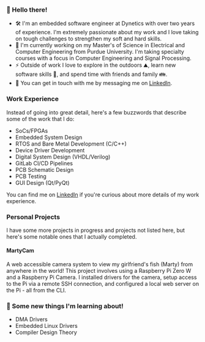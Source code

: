 ### 👋 Hello there!

- 🛠️ I'm an embedded software engineer at Dynetics with over two years of experience. I'm extremely passionate about my work and I love taking on tough challenges to strengthen my soft and hard skills.
- 📖 I'm currently working on my Master's of Science in Electrical and Computer Engineering from Purdue University. I'm taking specialty courses with a focus in Computer Engineering and Signal Processing.
- ⚡ Outside of work I love to explore in the outdoors ⛰️, learn new software skills 🧰, and spend time with friends and family 👪.
- 💬 You can get in touch with me by messaging me on [LinkedIn](https://www.linkedin.com/in/david-furtwengler/).

### Work Experience

Instead of going into great detail, here's a few buzzwords that describe some of the work that I do:

 - SoCs/FPGAs
 - Embedded System Design
 - RTOS and Bare Metal Development (C/C++)
 - Device Driver Development
 - Digital System Design (VHDL/Verilog)
 - GitLab CI/CD Pipelines
 - PCB Schematic Design
 - PCB Testing
 - GUI Design (Qt/PyQt)

You can find me on [LinkedIn](https://www.linkedin.com/in/david-furtwengler/) if you're curious about more details of my work experience.

### Personal Projects

I have some more projects in progress and projects not listed here, but here's some notable ones that I actually completed.

#### MartyCam

A web accessible camera system to view my girlfriend's fish (Marty) from anywhere in the world! This project involves using a Raspberry Pi Zero W and a Raspberry Pi Camera. I installed drivers for the camera, setup access to the Pi via a remote SSH connection, and configured a local web server on the Pi - all from the CLI.

[//]: # (TODO: Upload and link my Compiler Design Project)
[//]: # (TODO: Upload and link my RISC-V CPU Design Project)

### 👀 Some new things I'm learning about!

 - DMA Drivers
 - Embedded Linux Drivers
 - Compiler Design Theory
